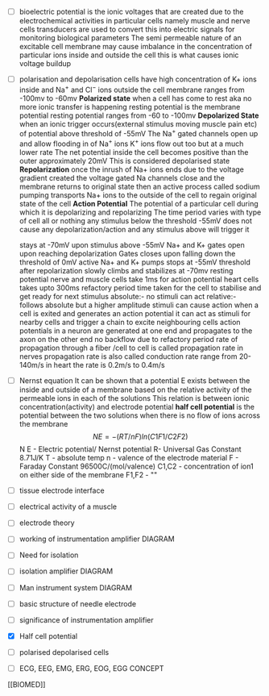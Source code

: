 - [ ] bioelectric potential 
is the ionic voltages that are created due to the electrochemical activities in particular cells namely muscle and nerve cells
transducers are used to convert this into electric signals for monitoring biological parameters
The semi permeable nature of an excitable cell membrane may cause imbalance in the concentration of particular ions inside and outside the cell this is what causes ionic voltage buildup

- [ ] polarisation and depolarisation
cells have high concentration of K+ ions inside and Na$^+$ and Cl$^-$ ions outside the cell membrane
ranges from -100mv to -60mv
**Polarized state**
	when a cell has come to rest aka no more ionic transfer is happening 
	resting potential is the membrane potential
	resting potential ranges from -60 to -100mv
**Depolarized State**
	when an ionic trigger occurs(external stimulus moving muscle pain etc) of potential above threshold of -55mV
	The Na$^+$ gated channels open up and allow flooding in of Na$^+$ ions 
	K$^+$ ions flow out too but at a much lower rate
	The net potential inside the cell becomes positive than the outer
	approximately 20mV
	This is considered depolarised state
**Repolarization**
	once the inrush of Na+ ions ends due to the voltage gradient created the voltage gated Na channels close and the membrane returns to original state
	then an active process called sodium pumping transports Na+ ions to the outside of the cell to regain original state of the cell
**Action Potential**
	The potential of a particular cell during which it is depolarizing and repolarizing
	The time period varies with type of cell
	all or nothing any stimulus below the threshold -55mV does not cause any depolarization/action and any stimulus above will trigger it

	stays at -70mV upon stimulus above -55mV Na+ and K+ gates open upon reaching depolarization Gates closes upon falling down the threshold of 0mV active Na+ and K+ pumps stops at -55mV threshold after repolarization slowly climbs and stabilizes at -70mv resting potential
	nerve and muscle cells take 1ms for action potential 
	heart cells takes upto 300ms
	refactory period time taken for the cell to stabilise and get ready for next stimulus 
		absolute:- no stimuli can act
		relative:- follows absolute but a higher amplitude stimuli can cause action
	when a cell is exited and generates an action potential it can act as stimuli for nearby cells and trigger a chain to excite neighbouring cells
	action potentials in a neuron are generated at one end and propagates to the axon on the other end
	no backflow due to refactory period
	rate of propagation through a fiber /cell to cell is called propagation rate
	in nerves propagation rate is also called conduction rate
	range from 20-140m/s
	in heart the rate is 0.2m/s to 0.4m/s
	
- [ ] Nernst equation
	It can be shown that a potential E exists between the inside and outside of a membrane based on the relative activity of the permeable ions in each of the solutions
	This relation is between ionic concentration(activity) and electrode potential
	**half cell potential** is the potential between the two solutions when there is no flow of ions across the membrane
$$
	N E =-(RT/nF)ln(C1F1/C2F2)
$$
	N E - Electric potential/ Nernst potential
	R- Universal Gas Constant 8.71J/K
	T - absolute temp
	n - valence of the electrode material
	F - Faraday Constant 96500C/(mol/valence)
	C1,C2 - concentration of ion1 on either side of the membrane
	F1,F2 - ""
	
- [ ] tissue electrode interface

- [ ] electrical activity of a muscle
- [ ] electrode theory
- [ ] working of instrumentation amplifier DIAGRAM
- [ ] Need for isolation
- [ ] isolation amplifier DIAGRAM
- [ ] Man instrument system DIAGRAM
- [ ] basic structure of needle electrode

- [ ] significance of instrumentation amplifier 
- [x] Half cell potential 
- [ ] polarised depolarised cells
- [ ] ECG, EEG, EMG, ERG, EOG, EGG  CONCEPT










[[BIOMED]]
